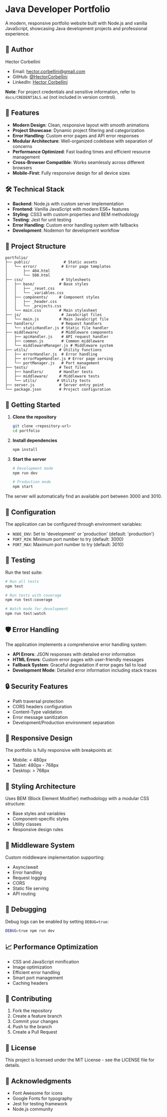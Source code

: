 # Java Developer Portfolio

A modern, responsive portfolio website built with Node.js and vanilla JavaScript, showcasing Java development projects and professional experience.

## 👤 Author

Hector Corbellini
- Email: hector.corbellini@gmail.com
- GitHub: [@HectorCorbellini](https://github.com/HectorCorbellini)
- LinkedIn: [Hector Corbellini](https://linkedin.com/in/hectorcorbellini)

**Note**: For project credentials and sensitive information, refer to `docs/CREDENTIALS.md` (not included in version control).

## 🚀 Features

- **Modern Design**: Clean, responsive layout with smooth animations
- **Project Showcase**: Dynamic project filtering and categorization
- **Error Handling**: Custom error pages and API error responses
- **Modular Architecture**: Well-organized codebase with separation of concerns
- **Performance Optimized**: Fast loading times and efficient resource management
- **Cross-Browser Compatible**: Works seamlessly across different browsers
- **Mobile-First**: Fully responsive design for all device sizes

## 🛠️ Technical Stack

- **Backend**: Node.js with custom server implementation
- **Frontend**: Vanilla JavaScript with modern ES6+ features
- **Styling**: CSS3 with custom properties and BEM methodology
- **Testing**: Jest for unit testing
- **Error Handling**: Custom error handling system with fallbacks
- **Development**: Nodemon for development workflow

## 📁 Project Structure

```
portfolio/
├── public/               # Static assets
│   └── error/           # Error page templates
│       ├── 404.html
│       └── 500.html
├── css/                 # Stylesheets
│   ├── base/           # Base styles
│   │   ├── _reset.css
│   │   └── _variables.css
│   ├── components/     # Component styles
│   │   ├── _header.css
│   │   └── _projects.css
│   └── main.css        # Main stylesheet
├── js/                  # JavaScript files
│   └── main.js         # Main JavaScript file
├── handlers/            # Request handlers
│   └── staticHandler.js # Static file handler
├── middleware/          # Middleware components
│   ├── apiHandler.js    # API request handler
│   ├── common.js        # Common middleware
│   └── middlewareManager.js # Middleware system
├── utils/              # Utility functions
│   ├── errorHandler.js  # Error handling
│   ├── errorPageHandler.js # Error page serving
│   └── portManager.js   # Port management
├── tests/              # Test files
│   ├── handlers/       # Handler tests
│   ├── middleware/     # Middleware tests
│   └── utils/         # Utility tests
├── server.js           # Server entry point
└── package.json        # Project configuration
```

## 🚦 Getting Started

1. **Clone the repository**
   ```bash
   git clone <repository-url>
   cd portfolio
   ```

2. **Install dependencies**
   ```bash
   npm install
   ```

3. **Start the server**
   ```bash
   # Development mode
   npm run dev

   # Production mode
   npm start
   ```

The server will automatically find an available port between 3000 and 3010.

## 🔧 Configuration

The application can be configured through environment variables:

- `NODE_ENV`: Set to 'development' or 'production' (default: 'production')
- `PORT_MIN`: Minimum port number to try (default: 3000)
- `PORT_MAX`: Maximum port number to try (default: 3010)

## 🧪 Testing

Run the test suite:
```bash
# Run all tests
npm test

# Run tests with coverage
npm run test:coverage

# Watch mode for development
npm run test:watch
```

## 🛡️ Error Handling

The application implements a comprehensive error handling system:

- **API Errors**: JSON responses with detailed error information
- **HTML Errors**: Custom error pages with user-friendly messages
- **Fallback System**: Graceful degradation if error pages fail to load
- **Development Mode**: Detailed error information including stack traces

## 🔒 Security Features

- Path traversal protection
- CORS headers configuration
- Content-Type validation
- Error message sanitization
- Development/Production environment separation

## 📱 Responsive Design

The portfolio is fully responsive with breakpoints at:
- Mobile: < 480px
- Tablet: 480px - 768px
- Desktop: > 768px

## 🎨 Styling Architecture

Uses BEM (Block Element Modifier) methodology with a modular CSS structure:
- Base styles and variables
- Component-specific styles
- Utility classes
- Responsive design rules

## 🔄 Middleware System

Custom middleware implementation supporting:
- Async/await
- Error handling
- Request logging
- CORS
- Static file serving
- API routing

## 🐛 Debugging

Debug logs can be enabled by setting `DEBUG=true`:
```bash
DEBUG=true npm run dev
```

## 📈 Performance Optimization

- CSS and JavaScript minification
- Image optimization
- Efficient error handling
- Smart port management
- Caching headers

## 🤝 Contributing

1. Fork the repository
2. Create a feature branch
3. Commit your changes
4. Push to the branch
5. Create a Pull Request

## 📝 License

This project is licensed under the MIT License - see the LICENSE file for details.

## 🙏 Acknowledgments

- Font Awesome for icons
- Google Fonts for typography
- Jest for testing framework
- Node.js community
